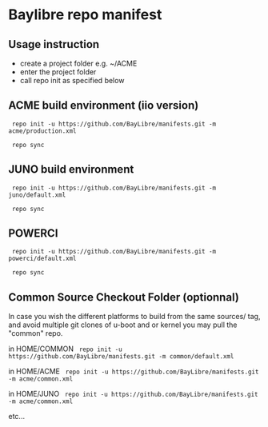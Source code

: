 # Baylibre repo manifest

## Usage instruction ##

* create a project folder  e.g. ~/ACME
* enter the project folder
* call repo init as specified below

## ACME build environment (iio version)

` repo init -u https://github.com/BayLibre/manifests.git -m acme/production.xml`

` repo sync`

## JUNO build environment

` repo init -u https://github.com/BayLibre/manifests.git -m juno/default.xml`

` repo sync`

## POWERCI

` repo init -u https://github.com/BayLibre/manifests.git -m powerci/default.xml`

` repo sync`

## Common Source Checkout Folder (optionnal) ##

In case you wish the different platforms to build from the same
sources/ tag, and avoid multiple git clones of u-boot and or kernel
you may pull the "common" repo.

in HOME/COMMON
` repo init -u https://github.com/BayLibre/manifests.git -m common/default.xml`

in HOME/ACME
` repo init -u https://github.com/BayLibre/manifests.git -m acme/common.xml`

in HOME/JUNO
` repo init -u https://github.com/BayLibre/manifests.git -m acme/common.xml`

etc...


